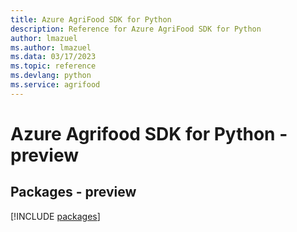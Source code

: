 ```yaml
---
title: Azure AgriFood SDK for Python
description: Reference for Azure AgriFood SDK for Python
author: lmazuel
ms.author: lmazuel
ms.data: 03/17/2023
ms.topic: reference
ms.devlang: python
ms.service: agrifood
---
```

# Azure Agrifood SDK for Python - preview
## Packages - preview
[!INCLUDE [packages](agrifood-index.md)]